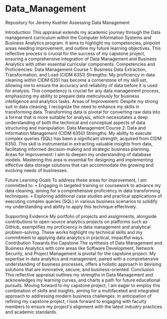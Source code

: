 # Data_Management
Repository for Jeremy Kuehler
Assessing Data Management

Introduction:
This appraisal extends my academic journey through the Data management curriculum within the Computer Information Systems and Business Analytics program. It aims to highlight my competencies, pinpoint areas needing improvement, and outline my future learning objectives. This reflective process is crucial for the success of my capstone project, ensuring a comprehensive integration of Data Management and Business Analytics with other essential curricular components.
Competencies and Proficiencies:
Data Management Course 1: Business Data Extraction, Transformation, and Load (CIDM 6351)
Strengths: My proficiency in data cleaning within CIDM 6351 has become a cornerstone of my skill set, allowing me to ensure the accuracy and reliability of data before it is used for analysis. This competency is crucial for any data management process, emphasizing my ability to prepare data meticulously for business intelligence and analytics tasks.
Areas of Improvement: Despite my strong suit in data cleaning, I recognize the need to enhance my skills in transforming data. Transforming data is pivotal for converting raw data into a format that is more suitable for analysis, which necessitates a deep understanding of both the technical and conceptual aspects of data structuring and manipulation.
Data Management Course 2: Data and Information Management (CIDM 6350)
Strengths: My ability to execute complex queries (SQL) has been a significant strength, acquired from CIDM 6350. This skill is instrumental in extracting valuable insights from data, facilitating informed decision-making and strategic business planning.
Areas for Improvement: I aim to deepen my understanding of database models. Mastering this area is essential for designing and implementing effective data storage solutions that can accommodate the growing and evolving needs of businesses.


Future Learning Goals
To address these areas for improvement, I am committed to:
•	Engaging in targeted training or coursework to advance my data cleaning, aiming for a comprehensive proficiency in data transforming techniques.
•	Exploring additional case studies and practical applications of executing complex queries (SQL) in various business scenarios to solidify my understanding and ability to apply this technique effectively.

Supporting Evidence
My portfolio of projects and assignments, alongside contributions to open-source analytics projects on platforms such as GitHub, exemplifies my proficiency in data management and analytical problem-solving. These works highlight my technical skills and my commitment to applying data analytics in practical, impactful ways.
Contribution Towards the Capstone
The synthesis of Data Management and Business Analytics with core areas like Software Development, Network Security, and Project Management is pivotal for the capstone project. My expertise in data analytics and management, paired with a comprehensive understanding of business processes, offers a holistic approach in devising solutions that are innovative, secure, and business-oriented.
Conclusion
This reflective appraisal outlines my strengths in Data Management and acknowledges my learning curves, and charts a path for future educational pursuits. Moving forward to my capstone project, I am eager to employ this combination of skills and insights, aiming for a multifaceted and integrated approach to addressing modern business challenges.
In anticipation of refining my capstone project, I look forward to engaging with faculty members to ensure my project's alignment with the latest industry practices and academic standards.
